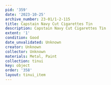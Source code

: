 ```yaml
---
pid: '359'
date: '2023-10-25'
archive_number: 23-01/1-2-115
title: Capstain Navy Cut Cigarettes Tin
description: Capstain Navy Cut Cigarettes Tin
extent: '1'
condition: Good
date_unvalidated: Unknown
creator: Unknown
collector: Unknown
materials: Metal, Paint
collection: tinui
key: object
order: '358'
layout: tinui_item
---
```

